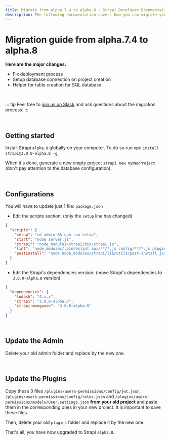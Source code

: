 ```yaml
---
title: Migrate from alpha.7.4 to alpha.8 - Strapi Developer Documentation
description: The following documentation covers how you can migrate your Strapi application from alpha.7.4 to alpha.8.
---
```


# Migration guide from alpha.7.4 to alpha.8

**Here are the major changes:**

- Fix deployment process
- Setup database connection on project creation
- Helper for table creation for SQL database

<br>

::: tip
Feel free to [join us on Slack](http://slack.strapi.io) and ask questions about the migration process.
:::

<br>

## Getting started

Install Strapi `alpha.8` globally on your computer. To do so run `npm install strapi@3.0.0-alpha.8 -g`.

When it's done, generate a new empty project `strapi new myNewProject` (don't pay attention to the database configuration).

<br>

## Configurations

You will have to update just 1 file: `package.json`

- Edit the scripts section: (only the `setup` line has changed)

```json
{
  "scripts": {
    "setup": "cd admin && npm run setup",
    "start": "node server.js",
    "strapi": "node_modules/strapi/bin/strapi.js",
    "lint": "node_modules/.bin/eslint api/**/*.js config/**/*.js plugins/**/*.js",
    "postinstall": "node node_modules/strapi/lib/utils/post-install.js"
  }
}
```

- Edit the Strapi's dependencies version: (move Strapi's dependencies to `3.0.0-alpha.8` version)

```json
{
  "dependencies": {
    "lodash": "4.x.x",
    "strapi": "3.0.0-alpha.8",
    "strapi-mongoose": "3.0.0-alpha.8"
  }
}
```

<br>

## Update the Admin

Delete your old admin folder and replace by the new one.

<br>

## Update the Plugins

Copy these 3 files `/plugins/users-permissions/config/jwt.json`, `/plugins/users-permissions/config/roles.json` and `/plugins/users-permissions/models/User.settings.json` **from your old project** and paste them in the corresponding ones in your new project. It is important to save these files.

Then, delete your old `plugins` folder and replace it by the new one.

That's all, you have now upgraded to Strapi `alpha.8`.
